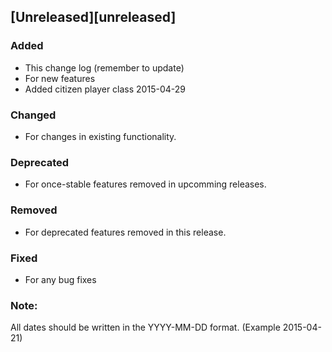 ## [Unreleased][unreleased]
### Added
- This change log (remember to update)
- For new features
- Added citizen player class 2015-04-29

### Changed
- For changes in existing functionality.

### Deprecated
- For once-stable features removed in upcomming releases.

### Removed
- For deprecated features removed in this release.

### Fixed
- For any bug fixes

### Note:
All dates should be written in the YYYY-MM-DD format. (Example 2015-04-21)
